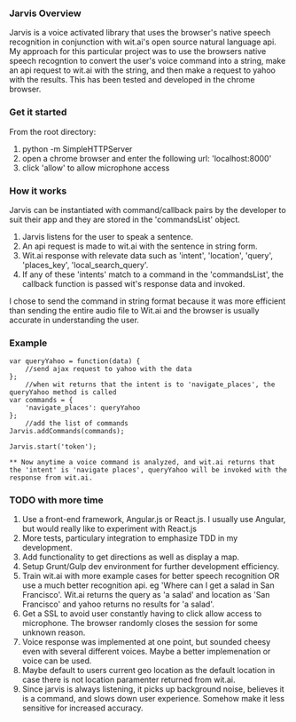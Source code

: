 ### Jarvis Overview

Jarvis is a voice activated library that uses the browser's native speech recognition in conjunction with wit.ai's open source natural language api. My approach for this particular project was to use the browsers native speech recogntion to convert the user's voice command into a string, make an api request to wit.ai with the string, and then make a request to yahoo with the results. This has been tested and developed in the chrome browser.

### Get it started

From the root directory:

1. python -m SimpleHTTPServer
2. open a chrome browser and enter the following url:
	'localhost:8000'
3. click 'allow' to allow microphone access

### How it works

Jarvis can be instantiated with command/callback pairs by the developer to suit their app and they are stored in the 'commandsList' object.  

1. Jarvis listens for the user to speak a sentence.
2. An api request is made to wit.ai with the sentence in string form. 
3. Wit.ai response with relevate data such as 'intent', 'location', 'query', 'places_key', 'local_search_query'.
4. If any of these 'intents' match to a command in the 'commandsList', the callback function is passed wit's response data and invoked. 

I chose to send the command in string format because it was more efficient than sending the entire audio file to Wit.ai and the browser is usually accurate in understanding the user. 

### Example
	var queryYahoo = function(data) {
		//send ajax request to yahoo with the data
	};
		//when wit returns that the intent is to 'navigate_places', the queryYahoo method is called
	var commands = {
		'navigate_places': queryYahoo
	};
		//add the list of commands 
	Jarvis.addCommands(commands);	

	Jarvis.start('token');

	** Now anytime a voice command is analyzed, and wit.ai returns that the 'intent' is 'navigate places', queryYahoo will be invoked with the response from wit.ai.


### TODO with more time

1. Use a front-end framework, Angular.js or React.js. I usually use Angular, but would really like to experiment with React.js
2. More tests, particulary integration to emphasize TDD in my development.
3. Add functionality to get directions as well as display a map.
4. Setup Grunt/Gulp dev environment for further development efficiency.
5. Train wit.ai with more example cases for better speech recognition OR use a much better recognition api. eg 'Where can I get a salad in San Francisco'. Wit.ai returns the query as 'a salad' and location as 'San Francisco' and yahoo returns no results for 'a salad'.
6. Get a SSL to avoid user constantly having to click allow access to microphone. The browser randomly closes the session for some unknown reason.
7. Voice response was implemented at one point, but sounded cheesy even with several different voices. Maybe a better implemenation or voice can be used. 
8. Maybe default to users current geo location as the default location in case there is not location paramenter returned from wit.ai.
9. Since jarvis is always listening, it picks up background noise, believes it is a command, and slows down user experience. Somehow make it less sensitive for increased accuracy.


